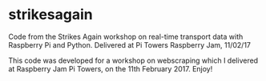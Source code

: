 # strikesagain
Code from the Strikes Again workshop on real-time transport data with Raspberry Pi and Python. Delivered at Pi Towers Raspberry Jam, 11/02/17


This code was developed for a workshop on webscraping which I delivered at Raspberry Jam Pi Towers, on the 11th February 2017. Enjoy!

